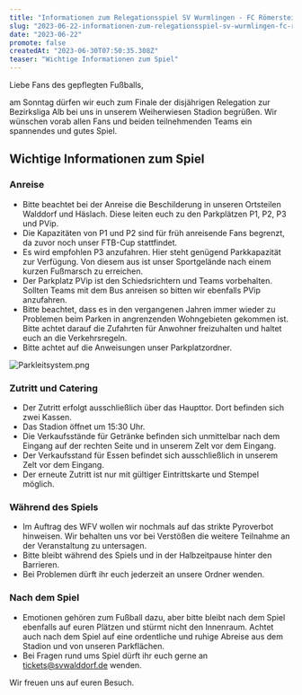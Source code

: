 ```yaml
---
title: "Informationen zum Relegationsspiel SV Wurmlingen - FC Römerstein"
slug: "2023-06-22-informationen-zum-relegationsspiel-sv-wurmlingen-fc-roemerstein"
date: "2023-06-22"
promote: false
createdAt: "2023-06-30T07:50:35.308Z"
teaser: "Wichtige Informationen zum Spiel"
---
```

Liebe Fans des gepflegten Fußballs,

am Sonntag dürfen wir euch zum Finale der disjährigen Relegation zur Bezirksliga Alb bei uns in unserem Weiherwiesen Stadion begrüßen. Wir wünschen vorab allen Fans und beiden teilnehmenden Teams ein spannendes und gutes Spiel.

## Wichtige Informationen zum Spiel

### Anreise

- Bitte beachtet bei der Anreise die Beschilderung in unseren Ortsteilen Walddorf und Häslach. Diese leiten euch zu den Parkplätzen P1, P2, P3 und PVip. 
- Die Kapazitäten von P1 und P2 sind für früh anreisende Fans begrenzt, da zuvor noch unser FTB-Cup stattfindet.
- Es wird empfohlen P3 anzufahren. Hier steht genügend Parkkapazität zur Verfügung. Von diesem aus ist unser Sportgelände nach einem kurzen Fußmarsch zu erreichen.
- Der Parkplatz PVip ist den Schiedsrichtern und Teams vorbehalten. Sollten Teams mit dem Bus anreisen so bitten wir ebenfalls PVip anzufahren.
- Bitte beachtet, dass es in den vergangenen Jahren immer wieder zu Problemen beim Parken in angrenzenden Wohngebieten gekommen ist. Bitte achtet darauf die Zufahrten für Anwohner freizuhalten und haltet euch an die Verkehrsregeln.
- Bitte achtet auf die Anweisungen unser Parkplatzordner.

![Parkleitsystem.png](/uploads/Parkleitsystem_48b0dccfdb.png)

### Zutritt und Catering

- Der Zutritt erfolgt ausschließlich über das Haupttor. Dort befinden sich zwei Kassen.
- Das Stadion öffnet um 15:30 Uhr.
- Die Verkaufsstände für Getränke befinden sich unmittelbar nach dem Eingang auf der rechten Seite und in unserem Zelt vor dem Eingang.
- Der Verkaufsstand für Essen befindet sich ausschließlich in unserem Zelt vor dem Eingang.
- Der erneute Zutritt ist nur mit gültiger Eintrittskarte und Stempel möglich.

### Während des Spiels

- Im Auftrag des WFV wollen wir nochmals auf das strikte Pyroverbot hinweisen. Wir behalten uns vor bei Verstößen die weitere Teilnahme an der Veranstaltung zu untersagen.
- Bitte bleibt während des Spiels und in der Halbzeitpause hinter den Barrieren. 
- Bei Problemen dürft ihr euch jederzeit an unsere Ordner wenden.

### Nach dem Spiel

- Emotionen gehören zum Fußball dazu, aber bitte bleibt nach dem Spiel ebenfalls auf euren Plätzen und stürmt nicht den Innenraum.
Achtet auch nach dem Spiel auf eine ordentliche und ruhige Abreise aus dem Stadion und von unseren Parkflächen.
- Bei Fragen rund ums Spiel dürft ihr euch gerne an tickets@svwalddorf.de wenden.

Wir freuen uns auf euren Besuch.
